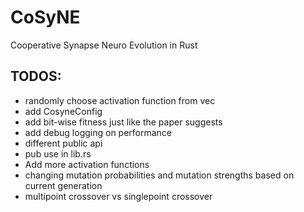 # CoSyNE
Cooperative Synapse Neuro Evolution in Rust

## TODOS:
- randomly choose activation function from vec
- add CosyneConfig
- add bit-wise fitness just like the paper suggests
- add debug logging on performance
- different public api
- pub use in lib.rs
- Add more activation functions
- changing mutation probabilities and mutation strengths based on current generation
- multipoint crossover vs singlepoint crossover

